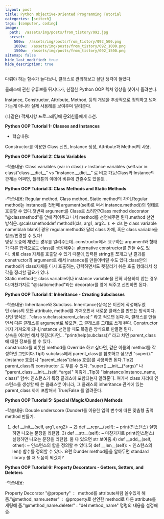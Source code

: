 ```yaml
---
layout: post
title: Python Objective-Oriented Programming Tutorial
categories: [scitech]
tags: [computer, coding]
image:
  path:  /assets/img/posts/from_tistory/092.jpg
  srcset:
    500w:  /assets/img/posts/from_tistory/092_500.png
    1000w:  /assets/img/posts/from_tistory/092_1000.png
    1500w:  /assets/img/posts/from_tistory/092_1500.png
sitemap: false
hide_last_modified: true
hide_description: true
---
```



  


  


다뤄야 하는 함수가 늘다보니, 클래스로 관리해보고 싶단 생각이 들었다.

클래스에 관한 유튜브를 뒤지다가, 친절한 Python OOP 렉쳐 영상을 찾아서 올려본다.

  


Instance, Constructor, Attribute, Method, 등의 개념을 추상적으로 정의하고 넘어가는게 아니라 실제 사용례를 보여주며 알려준다.

(나같은) 객체지향 프로그래밍에 문외한들에게 추천.

  


**Python OOP Tutorial 1: Classes and Instances**

  


- 학습내용: 

Constructor를 이용한 Class 선언, Instance 생성, Attribute과 Method의 사용. 

  


  
  
**Python OOP Tutorial 2: Class Variables**

  


-학습내용: Class variables (var in class) \> Instance variables (self.var in class)"class.\_\_dict\_\_" vs "instance.\_\_dict\_\_" 로 비교 가능!Class와 Instance의 관계는 어쩌면, 플라톤의 이데아 비유에 견줄수도 있을듯..  
  
  
**Python OOP Tutorial 3: Class Methods and Static Methods**

  


-학습내용: Regular method, Class method, Static method의 차이.Regular method는 instance를 첫번째 argument(self)로 써서 instance.method()의 형태로 호출할 수 있다.첫번째 argument를 Class로 쓰려면?Class method decorator "@classmethod"를 앞에 적어주고 나서 method를 선언해주면 된다.method 선언 방식은..@calssmethoddef method1(cls, arg1, arg2...): <- cls 는 class variable name!blah blah이 경우 regular method와 달리 class 자체, 혹은 class variable을 참조/변경할 수 있다!  
영상 도중에 재밌는 경우를 알려주는데..constructor에서 요구하는 argument와 형태가 다른 입력으로도 class를 생성해주는 alternative constructor를 만들 수도 있다. 바로 class 자체를 호출할 수 있기 때문에,입력된 string을 쪼개고 난 결과를 constructor의 argument로 해서 instance를 만들어버릴 수도 있다.class안의 method가 class자체를 다시 호출하는, 강력하면서도 헷갈리기 쉬운 호출 형태라서 생각을 정리할 필요가 있다.   
Static method는 class variable이나 instance variable을 전혀 사용하지 않는 경우다.마찬가지로 "@staticmethod"라는 decorator를 앞에 써주고 선언하면 된다.  
  
  
  
**Python OOP Tutorial 4: Inheritance - Creating Subclasses**

  


-학습내용: Inheritance와 Subclass. Inheritance(상속)은 이전에 작성해두었던 class의 모든 attribute, method를 가져오면서 새로운 클래스를 만드는 방식이다.선언 방식은 .."class subclass(parent\_class):" 라고 적으면 된다.즉, 클래스를 만들면서 다른 클래스를 argument로 넣으면, 그 클래스를 그대로 쓰게 된다. Constructor까지 가져오게 되니,instance 선언할 때도 똑같은 방식으로 만들면 된다.  
상속을 여러번 해서 헷갈리다면... "print(help(subclass))" 라고 치면 parent\_class에 대한 정보를 볼 수 있다.  
constructor를 비롯한 method를 Override 하고 싶다면, 같은 이름의 method를 작성하면 그만이다.Tip1) subclass에서 parent\_class를 참조하고 싶으면 "super()."(instance 호출)나 "parent\_class"(class 호출)를 사용하면 된다.Tip2) parent\_class의 constructor 도 부를 수 있다. "super().\_\_init\_\_(*args)" 나 "parent\_class.\_\_init\_\_(self, *args)" 이렇게..Tip3) "isinstance(instance\_name, class)" 함수: 인스턴스가 특정 클래스에 포함되는지 알려준다. 여기서 class 자리에 인스턴스를 생성할 때 쓴 클래스뿐 아니라, 그 클래스의 inheritance 관계에 있는 parent\_class 까지 포함해서 True/False 를 알려준다.   
  
**Python OOP Tutorial 5: Special (Magic/Dunder) Methods**

  


-학습내용: Double underscore (Dunder)를 이용한 입력 변수에 따른 맞춤형 출력 method 만들기.  
1) def \_\_init\_\_(self, arg1, arg2): ~ 2) def \_\_repr\_\_(self): ~ print(인스턴스) 실행하면 나오는 문장을 리턴함. 3) def \_\_str\_\_(self): ~ 마찬가지로 print(인스턴스) 실행하면 나오는 문장을 리턴함. 둘 다 있으면 str 보여줌.4) def \_\_add\_\_(self, other): ~ 인스턴스의 합을 정의할 수 있다.5) def \_\_len\_\_(self): ~ 인스턴스의 len() 함수를 정의할 수 있다. 요런 Dunder method들을 알아두면 standard library 볼 때 도움이 되겠지?   
  
  
  
**Python OOP Tutorial 6: Property Decorators - Getters, Setters, and Deleters**

  


-학습내용: 

Property Decorator "@property"  :   method를 attribute처럼 쓸수있게 해 줌."@method\_name.setter"  :  @property로 선언한 method로 다른 attribute를 세팅해 줌."@method\_name.deleter" : "del method\_name" 명령의 내용을 설정해 줌.  
  
  


